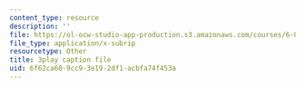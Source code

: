 ```yaml
---
content_type: resource
description: ''
file: https://ol-ocw-studio-app-production.s3.amazonaws.com/courses/6-042j-mathematics-for-computer-science-spring-2015/6f62ca609cc93e192df1acbfa74f453a_L5uBeAGJV1k.srt
file_type: application/x-subrip
resourcetype: Other
title: 3play caption file
uid: 6f62ca60-9cc9-3e19-2df1-acbfa74f453a
---
```

